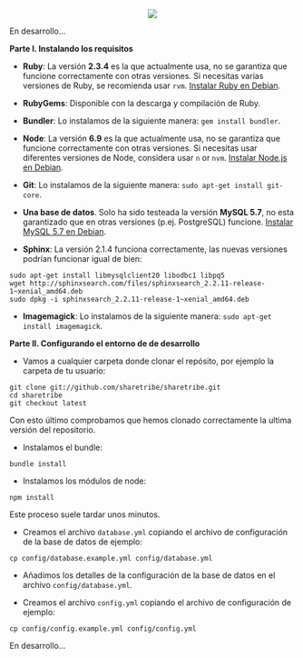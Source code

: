 <p align="center">
  <img src="https://irp-cdn.multiscreensite.com/b3c540b6/dms3rep/multi/tablet/Sharetribe-1279x226.Logo.no-margin.png">
</p>

En desarrollo...

**Parte I. Instalando los requisitos**

* **Ruby**: La versión **2.3.4** es la que actualmente usa, no se garantiza que funcione correctamente con otras versiones. Si necesitas varias versiones de Ruby, se recomienda usar `rvm`. [Instalar Ruby en Debian](https://fermarval.github.io/Instalar-Ruby-en-Debian-Stretch/).

* **RubyGems**: Disponible con la descarga y compilación de Ruby.

* **Bundler**: Lo instalamos de la siguiente manera: `gem install bundler`.

* **Node**: La versión **6.9** es la que actualmente usa, no se garantiza que funcione correctamente con otras versiones. Si necesitas usar diferentes versiones de Node, considera usar `n` or `nvm`. [Instalar Node.js en Debian](https://fermarval.github.io/Instalar-Node.js-en-Debian-Stretch/).

* **Git**: Lo instalamos de la siguiente manera: `sudo apt-get install git-core`.

* **Una base de datos**. Solo ha sido testeada la versión **MySQL 5.7**, no esta garantizado que en otras versiones (p.ej. PostgreSQL) funcione. [Instalar MySQL 5.7 en Debian]().

* **Sphinx**: La versión 2.1.4 funciona correctamente, las nuevas versiones podrían funcionar igual de bien:

```
sudo apt-get install libmysqlclient20 libodbc1 libpq5
wget http://sphinxsearch.com/files/sphinxsearch_2.2.11-release-1~xenial_amd64.deb
sudo dpkg -i sphinxsearch_2.2.11-release-1~xenial_amd64.deb
```

* **Imagemagick**: Lo instalamos de la siguiente manera: `sudo apt-get install imagemagick`.

**Parte II. Configurando el entorno de de desarrollo**

* Vamos a cualquier carpeta donde clonar el repósito, por ejemplo la carpeta de tu usuario:
```
git clone git://github.com/sharetribe/sharetribe.git
cd sharetribe
git checkout latest
```
Con esto último comprobamos que hemos clonado correctamente la ultima versión del repositorio.

* Instalamos el bundle:
```
bundle install
```

* Instalamos los módulos de node:
```
npm install
```
Este proceso suele tardar unos minutos.

* Creamos el archivo `database.yml` copiando el archivo de configuración de la base de datos de ejemplo:
```
cp config/database.example.yml config/database.yml
```

* Añadimos los detalles de la configuración de la base de datos en el archivo `config/database.yml`.

* Creamos el archivo `config.yml` copiando el archivo de configuración de ejemplo:
```
cp config/config.example.yml config/config.yml
```

En desarrollo...

